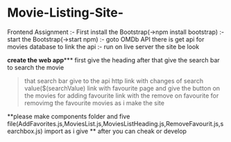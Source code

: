 # Movie-Listing-Site-
Frontend Assignment 
:- First install the Bootstrap(->npm install bootstrap)
:- start the Bootstrap(->start npm)
:- goto OMDb API there is get api for movies database to link the api 
:- run on live server 
the site be look 



************create the web app***************
first give the heading after that give the search bar to search the movie
>that search bar give to the api http link with changes of search value($(searchValue)
>link with favourite page and give the button on the movies for adding favourite
>link with the remove on favourite for removimg the favourite movies
>as i make the site

**please make components folder and five file(AddFavorites.js,MoviesList.js,MoviesListHeading.js,RemoveFavourit.js,searchbox.js) import as i give 
** after you can cheak or develop
